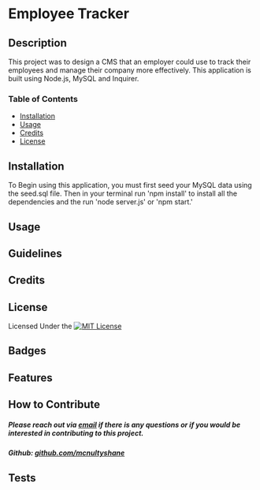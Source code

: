 # Employee Tracker

## Description

This project was to design a CMS that an employer could use to track their employees and manage their company more effectively.  This application is built using Node.js, MySQL and Inquirer.



### Table of Contents

- [Installation](#installation)
- [Usage](#usage)
- [Credits](#credits)
- [License](#license)

## Installation 

To Begin using this application, you must first seed your MySQL data using the seed.sql file.  Then in your terminal run 'npm install' to install all the dependencies and the run 'node server.js' or 'npm start.'
  
## Usage 


## Guidelines


## Credits


## License

Licensed Under the [![MIT License](https://img.shields.io/badge/License-MIT-yellow.svg)](https://opensource.org/licenses/MIT)

## Badges


## Features


## How to Contribute

##### Please reach out via [email](mailto:mcnultyshanej@gmail.com) if there is any questions or if you would be interested in contributing to this project.
##### Github: [github.com/mcnultyshane](https://github.com/mcnultyshane)

## Tests